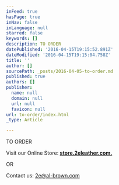 ```yaml
---
inFeed: true
hasPage: true
inNav: false
inLanguage: null
starred: false
keywords: []
description: TO ORDER
datePublished: '2016-04-15T19:15:52.891Z'
dateModified: '2016-04-15T19:15:04.758Z'
title: ''
author: []
sourcePath: _posts/2016-04-05-to-order.md
published: true
authors: []
publisher:
  name: null
  domain: null
  url: null
  favicon: null
url: to-order/index.html
_type: Article

---
```

TO ORDER

Visit our Online Store: [**store.2eleather.com.**][0]

OR

Contact us: 2e@al-brown.com

[0]: store.2eleather.com.